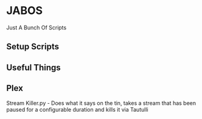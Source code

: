 # JABOS
Just A Bunch Of Scripts

## Setup Scripts

## Useful Things

## Plex
Stream Killer.py - Does what it says on the tin, takes a stream that has been paused for a configurable duration and kills it via Tautulli
